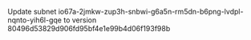 Update subnet io67a-2jmkw-zup3h-snbwi-g6a5n-rm5dn-b6png-lvdpl-nqnto-yih6l-gqe to version 80496d53829d906fd95bf4e1e99b4d06f193f98b
